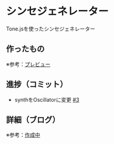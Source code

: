 # シンセジェネレーター

Tone.jsを使ったシンセジェネレーター

## 作ったもの

※参考：[プレビュー]()

## 進捗（コミット）

- synthをOscillatorに変更 [#3](https://github.com/ryo-i/synth-generator/issues/3)

## 詳細（ブログ）

※参考：[作成中]()